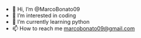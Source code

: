 - 👋 Hi, I’m @MarcoBonato09
- 👀 I’m interested in coding
- 🌱 I’m currently learning python
- 📫 How to reach me marcobonato09@gmail.com
